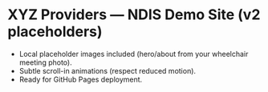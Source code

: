 # XYZ Providers — NDIS Demo Site (v2 placeholders)
- Local placeholder images included (hero/about from your wheelchair meeting photo).
- Subtle scroll-in animations (respect reduced motion).
- Ready for GitHub Pages deployment.
